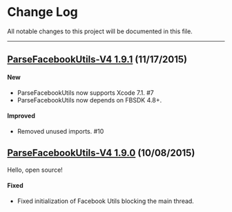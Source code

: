 # Change Log
All notable changes to this project will be documented in this file.

---

## [ParseFacebookUtils-V4 1.9.1](https://github.com/ParsePlatform/ParseFacebookUtils-iOS/releases/tag/v4-1.9.1) (11/17/2015)

#### New
- ParseFacebookUtils now supports Xcode 7.1. #7
- ParseFacebookUtils now depends on FBSDK 4.8+.

#### Improved
- Removed unused imports. #10

## [ParseFacebookUtils-V4 1.9.0](https://github.com/ParsePlatform/ParseFacebookUtils-iOS/releases/tag/v4-1.9.0) (10/08/2015)

Hello, open source!

#### Fixed
- Fixed initialization of Facebook Utils blocking the main thread.
